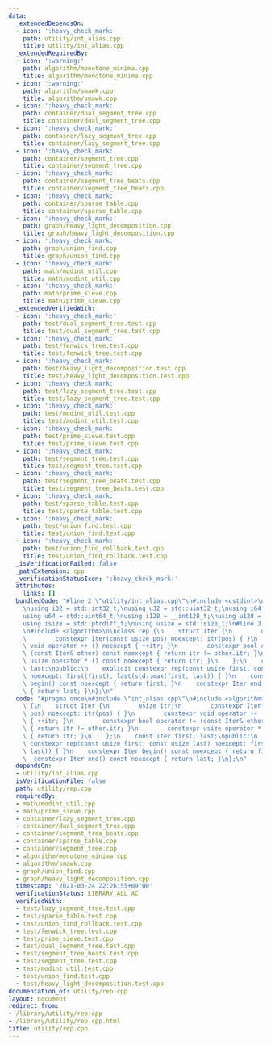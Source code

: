 ```yaml
---
data:
  _extendedDependsOn:
  - icon: ':heavy_check_mark:'
    path: utility/int_alias.cpp
    title: utility/int_alias.cpp
  _extendedRequiredBy:
  - icon: ':warning:'
    path: algorithm/monotone_minima.cpp
    title: algorithm/monotone_minima.cpp
  - icon: ':warning:'
    path: algorithm/smawk.cpp
    title: algorithm/smawk.cpp
  - icon: ':heavy_check_mark:'
    path: container/dual_segment_tree.cpp
    title: container/dual_segment_tree.cpp
  - icon: ':heavy_check_mark:'
    path: container/lazy_segment_tree.cpp
    title: container/lazy_segment_tree.cpp
  - icon: ':heavy_check_mark:'
    path: container/segment_tree.cpp
    title: container/segment_tree.cpp
  - icon: ':heavy_check_mark:'
    path: container/segment_tree_beats.cpp
    title: container/segment_tree_beats.cpp
  - icon: ':heavy_check_mark:'
    path: container/sparse_table.cpp
    title: container/sparse_table.cpp
  - icon: ':heavy_check_mark:'
    path: graph/heavy_light_decomposition.cpp
    title: graph/heavy_light_decomposition.cpp
  - icon: ':heavy_check_mark:'
    path: graph/union_find.cpp
    title: graph/union_find.cpp
  - icon: ':heavy_check_mark:'
    path: math/modint_util.cpp
    title: math/modint_util.cpp
  - icon: ':heavy_check_mark:'
    path: math/prime_sieve.cpp
    title: math/prime_sieve.cpp
  _extendedVerifiedWith:
  - icon: ':heavy_check_mark:'
    path: test/dual_segment_tree.test.cpp
    title: test/dual_segment_tree.test.cpp
  - icon: ':heavy_check_mark:'
    path: test/fenwick_tree.test.cpp
    title: test/fenwick_tree.test.cpp
  - icon: ':heavy_check_mark:'
    path: test/heavy_light_decomposition.test.cpp
    title: test/heavy_light_decomposition.test.cpp
  - icon: ':heavy_check_mark:'
    path: test/lazy_segment_tree.test.cpp
    title: test/lazy_segment_tree.test.cpp
  - icon: ':heavy_check_mark:'
    path: test/modint_util.test.cpp
    title: test/modint_util.test.cpp
  - icon: ':heavy_check_mark:'
    path: test/prime_sieve.test.cpp
    title: test/prime_sieve.test.cpp
  - icon: ':heavy_check_mark:'
    path: test/segment_tree.test.cpp
    title: test/segment_tree.test.cpp
  - icon: ':heavy_check_mark:'
    path: test/segment_tree_beats.test.cpp
    title: test/segment_tree_beats.test.cpp
  - icon: ':heavy_check_mark:'
    path: test/sparse_table.test.cpp
    title: test/sparse_table.test.cpp
  - icon: ':heavy_check_mark:'
    path: test/union_find.test.cpp
    title: test/union_find.test.cpp
  - icon: ':heavy_check_mark:'
    path: test/union_find_rollback.test.cpp
    title: test/union_find_rollback.test.cpp
  _isVerificationFailed: false
  _pathExtension: cpp
  _verificationStatusIcon: ':heavy_check_mark:'
  attributes:
    links: []
  bundledCode: "#line 2 \"utility/int_alias.cpp\"\n#include <cstdint>\n#include <cstddef>\n\
    \nusing i32 = std::int32_t;\nusing u32 = std::uint32_t;\nusing i64 = std::int64_t;\n\
    using u64 = std::uint64_t;\nusing i128 = __int128_t;\nusing u128 = __uint128_t;\n\
    using isize = std::ptrdiff_t;\nusing usize = std::size_t;\n#line 3 \"utility/rep.cpp\"\
    \n#include <algorithm>\n\nclass rep {\n    struct Iter {\n        usize itr;\n\
    \        constexpr Iter(const usize pos) noexcept: itr(pos) { }\n        constexpr\
    \ void operator ++ () noexcept { ++itr; }\n        constexpr bool operator !=\
    \ (const Iter& other) const noexcept { return itr != other.itr; }\n        constexpr\
    \ usize operator * () const noexcept { return itr; }\n    };\n    const Iter first,\
    \ last;\npublic:\n    explicit constexpr rep(const usize first, const usize last)\
    \ noexcept: first(first), last(std::max(first, last)) { }\n    constexpr Iter\
    \ begin() const noexcept { return first; }\n    constexpr Iter end() const noexcept\
    \ { return last; }\n};\n"
  code: "#pragma once\n#include \"int_alias.cpp\"\n#include <algorithm>\n\nclass rep\
    \ {\n    struct Iter {\n        usize itr;\n        constexpr Iter(const usize\
    \ pos) noexcept: itr(pos) { }\n        constexpr void operator ++ () noexcept\
    \ { ++itr; }\n        constexpr bool operator != (const Iter& other) const noexcept\
    \ { return itr != other.itr; }\n        constexpr usize operator * () const noexcept\
    \ { return itr; }\n    };\n    const Iter first, last;\npublic:\n    explicit\
    \ constexpr rep(const usize first, const usize last) noexcept: first(first), last(std::max(first,\
    \ last)) { }\n    constexpr Iter begin() const noexcept { return first; }\n  \
    \  constexpr Iter end() const noexcept { return last; }\n};\n"
  dependsOn:
  - utility/int_alias.cpp
  isVerificationFile: false
  path: utility/rep.cpp
  requiredBy:
  - math/modint_util.cpp
  - math/prime_sieve.cpp
  - container/lazy_segment_tree.cpp
  - container/dual_segment_tree.cpp
  - container/segment_tree_beats.cpp
  - container/sparse_table.cpp
  - container/segment_tree.cpp
  - algorithm/monotone_minima.cpp
  - algorithm/smawk.cpp
  - graph/union_find.cpp
  - graph/heavy_light_decomposition.cpp
  timestamp: '2021-03-24 22:26:55+09:00'
  verificationStatus: LIBRARY_ALL_AC
  verifiedWith:
  - test/lazy_segment_tree.test.cpp
  - test/sparse_table.test.cpp
  - test/union_find_rollback.test.cpp
  - test/fenwick_tree.test.cpp
  - test/prime_sieve.test.cpp
  - test/dual_segment_tree.test.cpp
  - test/segment_tree_beats.test.cpp
  - test/segment_tree.test.cpp
  - test/modint_util.test.cpp
  - test/union_find.test.cpp
  - test/heavy_light_decomposition.test.cpp
documentation_of: utility/rep.cpp
layout: document
redirect_from:
- /library/utility/rep.cpp
- /library/utility/rep.cpp.html
title: utility/rep.cpp
---
```

